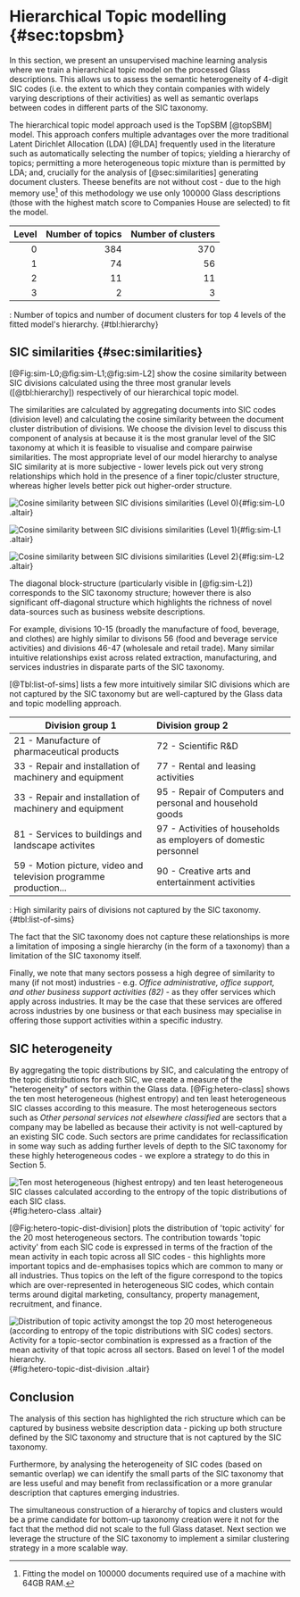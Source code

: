 # Hierarchical Topic modelling {#sec:topsbm}

In this section, we present an unsupervised machine learning analysis where we train a hierarchical topic model on the processed Glass descriptions.
This allows us to assess the semantic heterogeneity of 4-digit SIC codes
(i.e. the extent to which they contain companies with widely varying descriptions of their activities)
as well as semantic overlaps between codes in different parts of the SIC taxonomy.

The hierarchical topic model approach used is the TopSBM [@topSBM] model.
This approach confers multiple advantages over the more traditional Latent Dirichlet Allocation (LDA) [@LDA] frequently used in the literature such as automatically selecting the number of topics; yielding a hierarchy of topics; permitting a more heterogeneous topic mixture than is permitted by LDA; and, crucially for the analysis of [@sec:similarities] generating document clusters.
Theese benefits are not without cost - due to the high memory use[^ram] of this methodology we use only $100000$ Glass descriptions (those with the highest match score to Companies House are selected) to fit the model.

[^ram]: Fitting the model on $100000$ documents required use of a machine with 64GB RAM.

| Level | Number of topics | Number of clusters |
| ----: | ---------------: | -----------------: |
|     0 |              384 |                370 |
|     1 |               74 |                 56 |
|     2 |               11 |                 11 |
|     3 |                2 |                  3 |

: Number of topics and number of document clusters for top 4 levels of the fitted model's hierarchy. {#tbl:hierarchy}

## SIC similarities {#sec:similarities}

[@Fig:sim-L0;@fig:sim-L1;@fig:sim-L2] show the cosine similarity between SIC divisions calculated using the three most granular levels ([@tbl:hierarchy]) respectively of our hierarchical topic model.

The similarities are calculated by aggregating documents into SIC codes (division level) and calculating the cosine similarity between the document cluster distribution of divisions.
We choose the division level to discuss this component of analysis at because it is the most granular level of the SIC taxonomy at which it is feasible to visualise and compare pairwise similarities.
The most appropriate level of our model hierarchy to analyse SIC similarity at is more subjective -
lower levels pick out very strong relationships which hold in the presence of a finer topic/cluster structure, whereas 
higher levels better pick out higher-order structure.

![Cosine similarity between SIC divisions similarities (Level 0)](tables_figures/topsbm/SIC2_similarity-model_L0.png){#fig:sim-L0 .altair}


![Cosine similarity between SIC divisions similarities (Level 1)](tables_figures/topsbm/SIC2_similarity-model_L1.png){#fig:sim-L1 .altair}


![Cosine similarity between SIC divisions similarities (Level 2)](tables_figures/topsbm/SIC2_similarity-model_L2.png){#fig:sim-L2 .altair}


The diagonal block-structure (particularly visible in [@fig:sim-L2]) corresponds to the SIC taxonomy structure; however there is also significant off-diagonal structure which highlights the richness of novel data-sources such as business website descriptions.

For example, divisions 10-15 (broadly the manufacture of food, beverage, and clothes) are highly similar to divisons 56 (food and beverage service activities) and divisions 46-47 (wholesale and retail trade).
Many similar intuitive relationships exist across related extraction, manufacturing, and services industries in disparate parts of the SIC taxonomy.

[@Tbl:list-of-sims] lists a few more intuitively similar SIC divisions which are not captured by the SIC taxonomy but are well-captured by the Glass data and topic modelling approach.

| Division group 1                                                  | Division group 2                                                 |
| ----------------------------------------------------------------- | :--------------------------------------------------------------- |
| 21 - Manufacture of pharmaceutical products                       | 72 - Scientific R&D                                              |
| 33 - Repair and installation of machinery and equipment           | 77 - Rental and leasing activities                               |
| 33 - Repair and installation of machinery and equipment           | 95 - Repair of Computers and personal and household goods        |
| 81 - Services to buildings and landscape activites                | 97 - Activities of households as employers of domestic personnel |
| 59 - Motion picture, video and television programme production... | 90 - Creative arts and entertainment activities                  |

: High similarity pairs of divisions not captured by the SIC taxonomy. {#tbl:list-of-sims}


The fact that the SIC taxonomy does not capture these relationships is more a limitation of imposing a single hierarchy (in the form of a taxonomy) than a limitation of the SIC taxonomy itself.

Finally, we note that many sectors possess a high degree of similarity to many (if not most) industries -
 e.g. _Office administrative, office support, and other business support activities (82)_ - 
 as they offer services which apply across industries.
It may be the case that these services are offered across industries by one business or that each business may specialise in offering those support activities within a specific industry.

## SIC heterogeneity

By aggregating the topic distributions by SIC, and calculating the entropy of the topic distributions for each SIC, we create a measure of the "heterogeneity" of sectors within the Glass data.
[@Fig:hetero-class] shows the ten most heterogeneous (highest entropy) and ten least heterogeneous SIC classes according to this measure.
The most heterogeneous sectors such as _Other personal services not elsewhere classified_ are sectors that a company may be labelled as because their activity is not well-captured by an existing SIC code.
Such sectors are prime candidates for reclassification in some way such as adding further levels of depth to the SIC taxonomy for these highly heterogeneous codes - we explore a strategy to do this in Section 5.

![Ten most heterogeneous (highest entropy) and ten least heterogeneous SIC classes calculated according to the entropy of the topic distributions of each SIC class.](tables_figures/topsbm/SIC4_entropy.png){#fig:hetero-class .altair}

[@Fig:hetero-topic-dist-division] plots the distribution of 'topic activity' for the 20 most heterogeneous sectors.
The contribution towards 'topic activity' from each SIC code is expressed in terms of the fraction of the mean activity in each topic across all SIC codes -
this highlights more important topics and de-emphasises topics which are common to many or all industries.
Thus topics on the left of the figure correspond to the topics which are over-represented in heterogeneous SIC codes, which contain terms around digital marketing, consultancy, property management, recruitment, and finance.

![Distribution of topic activity amongst the top 20 most heterogeneous (according to entropy of the topic distributions with SIC codes) sectors. Activity for a topic-sector combination is expressed as a fraction of the mean activity of that topic across all sectors. Based on level 1 of the model hierarchy.](tables_figures/topsbm/SIC4_hetero_topicdist_L1.png){#fig:hetero-topic-dist-division .altair}

## Conclusion

The analysis of this section has highlighted the rich structure which can be captured by business website description data - picking up both structure defined by the SIC taxonomy and structure that is not captured by the SIC taxonomy.

Furthermore, by analysing the heterogeneity of SIC codes (based on semantic overlap) we can identify the small parts of the SIC taxonomy that are less useful and may benefit from reclassification or a more granular description that captures emerging industries.

The simultaneous construction of a hierarchy of topics and clusters would be a prime candidate for bottom-up taxonomy creation were it not for the fact that the method did not scale to the full Glass dataset. Next section we leverage the structure of the SIC taxonomy to implement a similar clustering strategy in a more scalable way.
